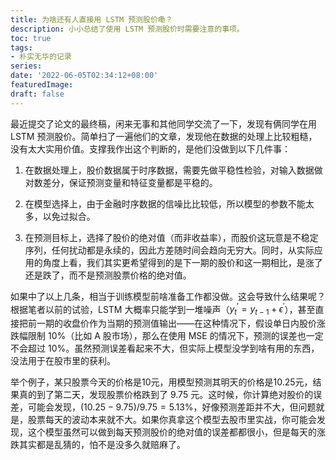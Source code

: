 ```yaml
---
title: 为啥还有人直接用 LSTM 预测股价嘞？
description: 小小总结了使用 LSTM 预测股价时需要注意的事项。
toc: true
tags: 
- 朴实无华的记录
series:
date: '2022-06-05T02:34:12+08:00'
featuredImage:
draft: false
---
```


最近提交了论文的最终稿，闲来无事和其他同学交流了一下，发现有俩同学在用 LSTM 预测股价。简单扫了一遍他们的文章，发现他在数据的处理上比较粗糙，没有太大实用价值。支撑我作出这个判断的，是他们没做到以下几件事：

1. 在数据处理上，股价数据属于时序数据，需要先做平稳性检验，对输入数据做对数差分，保证预测变量和特征变量都是平稳的。

2. 在模型选择上，由于金融时序数据的信噪比比较低，所以模型的参数不能太多，以免过拟合。

3. 在预测目标上，选择了股价的绝对值（而非收益率），而股价这玩意是不稳定序列，任何扰动都是永续的，因此方差随时间会趋向无穷大。同时，从实际应用的角度上看，我们其实更希望得到的是下一期的股价和这一期相比，是涨了还是跌了，而不是预测股票价格的绝对值。

    

如果中了以上几条，相当于训练模型前啥准备工作都没做。这会导致什么结果呢？根据笔者以前的试验，LSTM 大概率只能学到一堆噪声（$y_t^{'}=y_{t-1}+\epsilon^{'}$），甚至直接把前一期的收盘价作为当期的预测值输出——在这种情况下，假设单日内股价涨跌幅限制 10%（比如 A 股市场），那么在使用 MSE 的情况下，预测的误差也一定不会超过 10%。虽然预测误差看起来不大，但实际上模型没学到啥有用的东西，没法用于在股市里的获利。

举个例子，某只股票今天的价格是10元，用模型预测其明天的价格是10.25元，结果真的到了第二天，发现股票价格跌到了 9.75 元。这时候，你计算绝对股价的误差，可能会发现，$(10.25-9.75)/9.75 = 5.13\%$，好像预测差距并不大，但问题就是，股票每天的波动本来就不大。如果你真拿这个模型去股市里实战，你可能会发现，这个模型虽然可以做到每天预测股价的绝对值的误差都都很小，但是每天的涨跌其实都是乱猜的，怕不是没多久就赔麻了。
